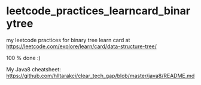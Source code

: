 # leetcode_practices_learncard_binarytree
my leetcode practices for binary tree learn card at https://leetcode.com/explore/learn/card/data-structure-tree/

100 % done :) 

My Java8 cheatsheet: https://github.com/hlltarakci/clear_tech_gap/blob/master/java8/README.md
